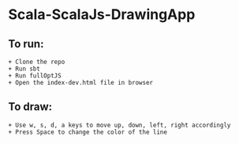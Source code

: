 # Scala-ScalaJs-DrawingApp

## To run: 
    + Clone the repo
    + Run sbt
    + Run fullOptJS
    + Open the index-dev.html file in browser

## To draw:
    + Use w, s, d, a keys to move up, down, left, right accordingly
    + Press Space to change the color of the line